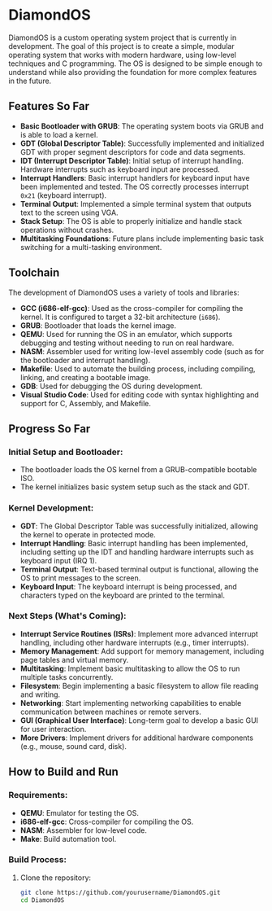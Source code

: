 # DiamondOS

DiamondOS is a custom operating system project that is currently in development. The goal of this project is to create a simple, modular operating system that works with modern hardware, using low-level techniques and C programming. The OS is designed to be simple enough to understand while also providing the foundation for more complex features in the future.

## Features So Far
- **Basic Bootloader with GRUB**: The operating system boots via GRUB and is able to load a kernel.
- **GDT (Global Descriptor Table)**: Successfully implemented and initialized GDT with proper segment descriptors for code and data segments.
- **IDT (Interrupt Descriptor Table)**: Initial setup of interrupt handling. Hardware interrupts such as keyboard input are processed.
- **Interrupt Handlers**: Basic interrupt handlers for keyboard input have been implemented and tested. The OS correctly processes interrupt `0x21` (keyboard interrupt).
- **Terminal Output**: Implemented a simple terminal system that outputs text to the screen using VGA.
- **Stack Setup**: The OS is able to properly initialize and handle stack operations without crashes.
- **Multitasking Foundations**: Future plans include implementing basic task switching for a multi-tasking environment.

## Toolchain
The development of DiamondOS uses a variety of tools and libraries:

- **GCC (i686-elf-gcc)**: Used as the cross-compiler for compiling the kernel. It is configured to target a 32-bit architecture (`i686`).
- **GRUB**: Bootloader that loads the kernel image.
- **QEMU**: Used for running the OS in an emulator, which supports debugging and testing without needing to run on real hardware.
- **NASM**: Assembler used for writing low-level assembly code (such as for the bootloader and interrupt handling).
- **Makefile**: Used to automate the building process, including compiling, linking, and creating a bootable image.
- **GDB**: Used for debugging the OS during development.
- **Visual Studio Code**: Used for editing code with syntax highlighting and support for C, Assembly, and Makefile.

## Progress So Far
### **Initial Setup and Bootloader:**
- The bootloader loads the OS kernel from a GRUB-compatible bootable ISO.
- The kernel initializes basic system setup such as the stack and GDT.

### **Kernel Development:**
- **GDT**: The Global Descriptor Table was successfully initialized, allowing the kernel to operate in protected mode.
- **Interrupt Handling**: Basic interrupt handling has been implemented, including setting up the IDT and handling hardware interrupts such as keyboard input (IRQ 1).
- **Terminal Output**: Text-based terminal output is functional, allowing the OS to print messages to the screen.
- **Keyboard Input**: The keyboard interrupt is being processed, and characters typed on the keyboard are printed to the terminal.

### **Next Steps (What's Coming):**
- **Interrupt Service Routines (ISRs)**: Implement more advanced interrupt handling, including other hardware interrupts (e.g., timer interrupts).
- **Memory Management**: Add support for memory management, including page tables and virtual memory.
- **Multitasking**: Implement basic multitasking to allow the OS to run multiple tasks concurrently.
- **Filesystem**: Begin implementing a basic filesystem to allow file reading and writing.
- **Networking**: Start implementing networking capabilities to enable communication between machines or remote servers.
- **GUI (Graphical User Interface)**: Long-term goal to develop a basic GUI for user interaction.
- **More Drivers**: Implement drivers for additional hardware components (e.g., mouse, sound card, disk).

## How to Build and Run
### Requirements:
- **QEMU**: Emulator for testing the OS.
- **i686-elf-gcc**: Cross-compiler for compiling the OS.
- **NASM**: Assembler for low-level code.
- **Make**: Build automation tool.

### Build Process:
1. Clone the repository:
   ```bash
   git clone https://github.com/yourusername/DiamondOS.git
   cd DiamondOS
